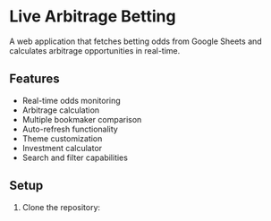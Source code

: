 # Live Arbitrage Betting

A web application that fetches betting odds from Google Sheets and calculates arbitrage opportunities in real-time.

## Features

- Real-time odds monitoring
- Arbitrage calculation
- Multiple bookmaker comparison
- Auto-refresh functionality
- Theme customization
- Investment calculator
- Search and filter capabilities

## Setup

1. Clone the repository: 